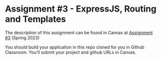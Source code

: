 # Assignment #3 - ExpressJS, Routing and Templates

The description of this assignment can be found in Canvas at [Assignment #3](https://canvas.harvard.edu/courses/112562/assignments/660146) (Spring 2023)

You should build your application in this repo cloned for you in Github Classroom. You'll submit your project and github URLs in Canvas.  
